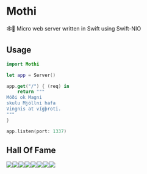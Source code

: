# Mothi
🕸️🔨 Micro web server written in Swift using Swift-NIO 

## Usage

```swift 
import Mothi

let app = Server()

app.get("/") { (req) in
    return """
Móði ok Magni
skulu Mjöllni hafa
Vingnis at vígþroti.
"""
}

app.listen(port: 1337)
```

## Hall Of Fame
[![](https://sourcerer.io/fame/MaciejGad/MaciejGad/Mothi/images/0)](https://sourcerer.io/fame/MaciejGad/MaciejGad/Mothi/links/0)[![](https://sourcerer.io/fame/MaciejGad/MaciejGad/Mothi/images/1)](https://sourcerer.io/fame/MaciejGad/MaciejGad/Mothi/links/1)[![](https://sourcerer.io/fame/MaciejGad/MaciejGad/Mothi/images/2)](https://sourcerer.io/fame/MaciejGad/MaciejGad/Mothi/links/2)[![](https://sourcerer.io/fame/MaciejGad/MaciejGad/Mothi/images/3)](https://sourcerer.io/fame/MaciejGad/MaciejGad/Mothi/links/3)[![](https://sourcerer.io/fame/MaciejGad/MaciejGad/Mothi/images/4)](https://sourcerer.io/fame/MaciejGad/MaciejGad/Mothi/links/4)[![](https://sourcerer.io/fame/MaciejGad/MaciejGad/Mothi/images/5)](https://sourcerer.io/fame/MaciejGad/MaciejGad/Mothi/links/5)[![](https://sourcerer.io/fame/MaciejGad/MaciejGad/Mothi/images/6)](https://sourcerer.io/fame/MaciejGad/MaciejGad/Mothi/links/6)[![](https://sourcerer.io/fame/MaciejGad/MaciejGad/Mothi/images/7)](https://sourcerer.io/fame/MaciejGad/MaciejGad/Mothi/links/7)
